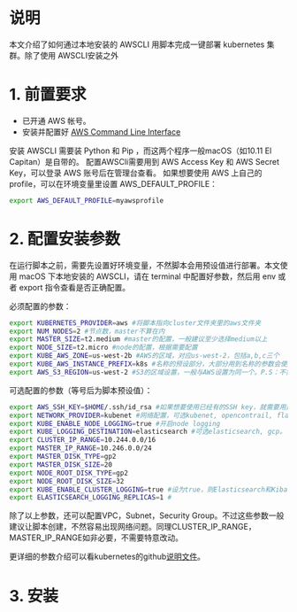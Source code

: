 
# 说明
本文介绍了如何通过本地安装的 AWSCLI 用脚本完成一键部署 kubernetes 集群。除了使用 AWSCLI安装之外

# 1. 前置要求
- 已开通 AWS 帐号。
- 安装并配置好 [AWS Command Line Interface](http://docs.aws.amazon.com/zh_cn/cli/latest/userguide/cli-chap-welcome.html)

安装 AWSCLI 需要装 Python 和 Pip ，而这两个程序一般macOS（如10.11 El Capitan）是自带的。
配置AWSCli需要用到 AWS Access Key 和 AWS Secret Key，可以登录 AWS 账号后在管理台查看。
如果想要使用 AWS 上自己的 profile，可以在环境变量里设置 AWS_DEFAULT_PROFILE：
```sh
export AWS_DEFAULT_PROFILE=myawsprofile
```

# 2. 配置安装参数
在运行脚本之前，需要先设置好环境变量，不然脚本会用预设值进行部署。本文使用 macOS 下本地安装的 AWSCLI，请在 terminal 中配置好参数，然后用 env 或者 export 指令查看是否正确配置。

必须配置的参数：

```sh
export KUBERNETES_PROVIDER=aws #将脚本指向cluster文件夹里的aws文件夹
export NUM_NODES=2 #节点数，master不算在内
export MASTER_SIZE=t2.medium #master的配置，一般建议至少选择medium以上
export NODE_SIZE=t2.micro #node的配置，根据需要配置
export KUBE_AWS_ZONE=us-west-2b #AWS的区域，对应us-west-2，包括a,b,c三个
export KUBE_AWS_INSTANCE_PREFIX=k8s #名称的预设部分，大部分用到名称的参数会使用这个作为预设部分，再加上自己的后半部分命名
export AWS_S3_REGION=us-west-2 #S3的区域设置，一般与AWS设置为同一个。P.S：不需要加a,b,c
```

可选配置的参数（等号后为脚本预设值）：
```sh
export AWS_SSH_KEY=$HOME/.ssh/id_rsa #如果想要使用已经有的SSH key，就需要用这个来制定路径。预设会创建SSH key到该路径下。
export NETWORK_PROVIDER=kubenet #网络配置，可选kubenet, opencontrail, flannel。
export KUBE_ENABLE_NODE_LOGGING=true #开启node logging
export KUBE_LOGGING_DESTINATION=elasticsearch #可选elasticsearch, gcp。
export CLUSTER_IP_RANGE=10.244.0.0/16
export MASTER_IP_RANGE=10.246.0.0/24
export MASTER_DISK_TYPE=gp2
export MASTER_DISK_SIZE=20
export NODE_ROOT_DISK_TYPE=gp2
export NODE_ROOT_DISK_SIZE=32
export KUBE_ENABLE_CLUSTER_LOGGING=true #设为true，则Elasticsearch和Kibana会作为cluster的一部分一起启动。
export ELASTICSEARCH_LOGGING_REPLICAS=1 #
```

除了以上参数，还可以配置VPC，Subnet，Security Group。不过这些参数一般建议让脚本创建，不然容易出现网络问题。同理CLUSTER_IP_RANGE，MASTER_IP_RANGE如非必要，不需要特意改动。

更详细的参数介绍可以看kubernetes的github[说明文件](https://github.com/kubernetes/kubernetes/blob/master/cluster/aws/options.md)。

# 3. 安装
